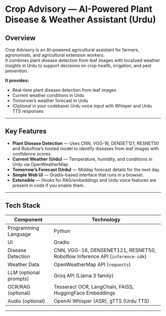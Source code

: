 # Crop Advisory — AI-Powered Plant Disease & Weather Assistant (Urdu)

## Overview
Crop Advisory is an AI-powered agricultural assistant for farmers, agronomists, and agricultural extension workers.  
It combines plant disease detection from leaf images with localized weather insights in Urdu to support decisions on crop health, irrigation, and pest prevention.

**It provides:**
- Real-time plant disease detection from leaf images
- Current weather conditions in Urdu
- Tomorrow’s weather forecast in Urdu
- (Optional in your codebase) Urdu voice input with Whisper and Urdu TTS responses

---

## Key Features
- **Plant Disease Detection** — Uses CNN, VGG-16, DENSET121, RESNET50 and Roboflow’s hosted model to identify diseases from leaf images with confidence scores.
- **Current Weather (Urdu)** — Temperature, humidity, and conditions in Urdu via OpenWeatherMap.
- **Tomorrow’s Forecast (Urdu)** — Midday forecast details for the next day.
- **Simple Web UI** — Gradio-based interface that runs in a browser.
- **Extensible** — Hooks for RAG/embeddings and Urdu voice features are present in code if you enable them.

---

## Tech Stack

| Component            | Technology |
|---------------------|-----------|
| Programming Language| Python |
| UI                  | Gradio |
| Disease Detection   | CNN, VGG-16, DENSENET121, RESNET50, Roboflow Inference API (`inference-sdk`) |
| Weather Data        | OpenWeatherMap API (`requests`) |
| LLM (optional prompts) | Groq API (Llama 3 family) |
| OCR/RAG (optional)  | Tesseract OCR, LangChain, FAISS, HuggingFace Embeddings |
| Audio (optional)    | OpenAI Whisper (ASR), gTTS (Urdu TTS) |



---


